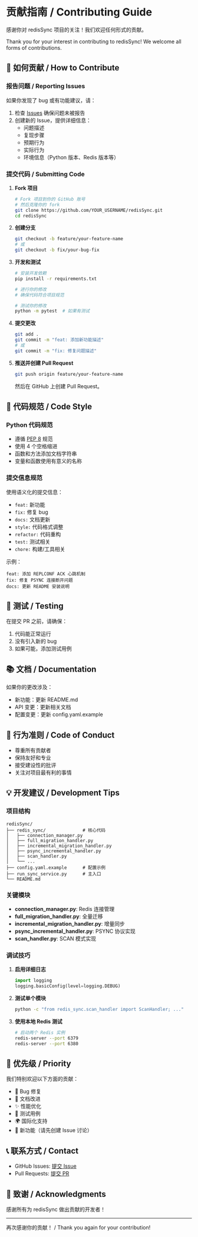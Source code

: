 # 贡献指南 / Contributing Guide

感谢你对 redisSync 项目的关注！我们欢迎任何形式的贡献。

Thank you for your interest in contributing to redisSync! We welcome all forms of contributions.

## 🌟 如何贡献 / How to Contribute

### 报告问题 / Reporting Issues

如果你发现了 bug 或有功能建议，请：

1. 检查 [Issues](https://github.com/tigerainiuniu/redisSync/issues) 确保问题未被报告
2. 创建新的 Issue，提供详细信息：
   - 问题描述
   - 复现步骤
   - 预期行为
   - 实际行为
   - 环境信息（Python 版本、Redis 版本等）

### 提交代码 / Submitting Code

1. **Fork 项目**
   ```bash
   # Fork 项目到你的 GitHub 账号
   # 然后克隆你的 fork
   git clone https://github.com/YOUR_USERNAME/redisSync.git
   cd redisSync
   ```

2. **创建分支**
   ```bash
   git checkout -b feature/your-feature-name
   # 或
   git checkout -b fix/your-bug-fix
   ```

3. **开发和测试**
   ```bash
   # 安装开发依赖
   pip install -r requirements.txt
   
   # 进行你的修改
   # 确保代码符合项目规范
   
   # 测试你的修改
   python -m pytest  # 如果有测试
   ```

4. **提交更改**
   ```bash
   git add .
   git commit -m "feat: 添加新功能描述"
   # 或
   git commit -m "fix: 修复问题描述"
   ```

5. **推送并创建 Pull Request**
   ```bash
   git push origin feature/your-feature-name
   ```
   
   然后在 GitHub 上创建 Pull Request。

## 📝 代码规范 / Code Style

### Python 代码规范

- 遵循 [PEP 8](https://www.python.org/dev/peps/pep-0008/) 规范
- 使用 4 个空格缩进
- 函数和方法添加文档字符串
- 变量和函数使用有意义的名称

### 提交信息规范

使用语义化的提交信息：

- `feat:` 新功能
- `fix:` 修复 bug
- `docs:` 文档更新
- `style:` 代码格式调整
- `refactor:` 代码重构
- `test:` 测试相关
- `chore:` 构建/工具相关

示例：
```
feat: 添加 REPLCONF ACK 心跳机制
fix: 修复 PSYNC 连接断开问题
docs: 更新 README 安装说明
```

## 🧪 测试 / Testing

在提交 PR 之前，请确保：

1. 代码能正常运行
2. 没有引入新的 bug
3. 如果可能，添加测试用例

## 📚 文档 / Documentation

如果你的更改涉及：

- 新功能：更新 README.md
- API 变更：更新相关文档
- 配置变更：更新 config.yaml.example

## 🤝 行为准则 / Code of Conduct

- 尊重所有贡献者
- 保持友好和专业
- 接受建设性的批评
- 关注对项目最有利的事情

## 💡 开发建议 / Development Tips

### 项目结构

```
redisSync/
├── redis_sync/              # 核心代码
│   ├── connection_manager.py
│   ├── full_migration_handler.py
│   ├── incremental_migration_handler.py
│   ├── psync_incremental_handler.py
│   ├── scan_handler.py
│   └── ...
├── config.yaml.example      # 配置示例
├── run_sync_service.py      # 主入口
└── README.md
```

### 关键模块

- **connection_manager.py**: Redis 连接管理
- **full_migration_handler.py**: 全量迁移
- **incremental_migration_handler.py**: 增量同步
- **psync_incremental_handler.py**: PSYNC 协议实现
- **scan_handler.py**: SCAN 模式实现

### 调试技巧

1. **启用详细日志**
   ```python
   import logging
   logging.basicConfig(level=logging.DEBUG)
   ```

2. **测试单个模块**
   ```bash
   python -c "from redis_sync.scan_handler import ScanHandler; ..."
   ```

3. **使用本地 Redis 测试**
   ```bash
   # 启动两个 Redis 实例
   redis-server --port 6379
   redis-server --port 6380
   ```

## 🎯 优先级 / Priority

我们特别欢迎以下方面的贡献：

- 🐛 Bug 修复
- 📝 文档改进
- ✨ 性能优化
- 🧪 测试用例
- 🌍 国际化支持
- 🔧 新功能（请先创建 Issue 讨论）

## 📞 联系方式 / Contact

- GitHub Issues: [提交 Issue](https://github.com/tigerainiuniu/redisSync/issues)
- Pull Requests: [提交 PR](https://github.com/tigerainiuniu/redisSync/pulls)

## 🙏 致谢 / Acknowledgments

感谢所有为 redisSync 做出贡献的开发者！

---

再次感谢你的贡献！ / Thank you again for your contribution!

